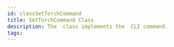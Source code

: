```yaml
---
id: classSetTorchCommand
title: SetTorchCommand Class
description: The  class implements the  CLI command.
tags:
---
```

